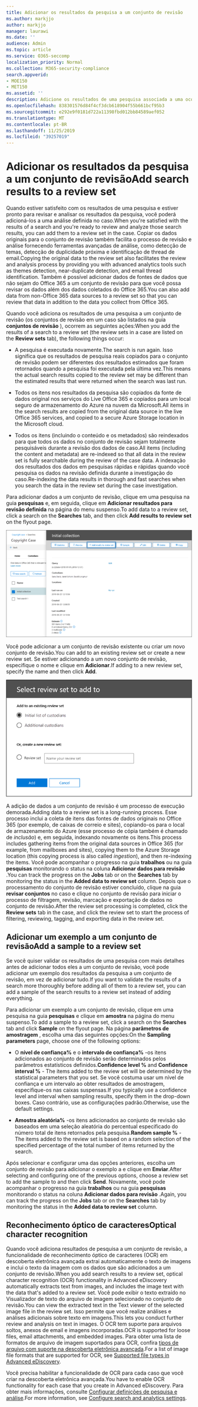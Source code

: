 ```yaml
---
title: Adicionar os resultados da pesquisa a um conjunto de revisão
ms.author: markjjo
author: markjjo
manager: laurawi
ms.date: ''
audience: Admin
ms.topic: article
ms.service: O365-seccomp
localization_priority: Normal
ms.collection: M365-security-compliance
search.appverid:
- MOE150
- MET150
ms.assetid: ''
description: Adicione os resultados de uma pesquisa associada a uma ocorrência de descoberta eletrônica avançada. Os itens são copiados do local original e copiados para um local de armazenamento do Azure fornecido pela Microsoft. Os itens também são reindexados e a descoberta eletrônica avançada executará o OCR (reconhecimento óptico de caracteres) em arquivos de imagem e carregará o texto da imagem para revisão e análise.
ms.openlocfilehash: 838301576d84f4cf3dcb618904f55b661bcf95b3
ms.sourcegitcommit: e292e9f0181d722a11398fbd012bb84589aef052
ms.translationtype: MT
ms.contentlocale: pt-BR
ms.lasthandoff: 11/25/2019
ms.locfileid: "39257019"
---
```

# <a name="add-search-results-to-a-review-set"></a><span data-ttu-id="01c53-105">Adicionar os resultados da pesquisa a um conjunto de revisão</span><span class="sxs-lookup"><span data-stu-id="01c53-105">Add search results to a review set</span></span>

<span data-ttu-id="01c53-106">Quando estiver satisfeito com os resultados de uma pesquisa e estiver pronto para revisar e analisar os resultados da pesquisa, você poderá adicioná-los a uma análise definida no caso.</span><span class="sxs-lookup"><span data-stu-id="01c53-106">When you're satisfied with the results of a search and you're ready to review and analyze those search results, you can add them to a review set in the case.</span></span> <span data-ttu-id="01c53-107">Copiar os dados originais para o conjunto de revisão também facilita o processo de revisão e análise fornecendo ferramentas avançadas de análise, como detecção de temas, detecção de duplicidade próxima e identificação de thread de email.</span><span class="sxs-lookup"><span data-stu-id="01c53-107">Copying the original data to the review set also facilitates the review and analysis process by providing you with advanced analytics tools such as themes detection, near-duplicate detection, and email thread identification.</span></span> <span data-ttu-id="01c53-108">Também é possível adicionar dados de fontes de dados que não sejam do Office 365 a um conjunto de revisão para que você possa revisar os dados além dos dados coletados do Office 365.</span><span class="sxs-lookup"><span data-stu-id="01c53-108">You can also add data from non-Office 365 data sources to a review set so that you can review that data in addition to the data you collect from Office 365.</span></span> 

<span data-ttu-id="01c53-109">Quando você adiciona os resultados de uma pesquisa a um conjunto de revisão (os conjuntos de revisão em um caso são listados na guia **conjuntos de revisão** ), ocorrem as seguintes ações:</span><span class="sxs-lookup"><span data-stu-id="01c53-109">When you add the results of a search to a review set (the review sets in a case are listed on the **Review sets** tab), the following things occur:</span></span>

- <span data-ttu-id="01c53-110">A pesquisa é executada novamente.</span><span class="sxs-lookup"><span data-stu-id="01c53-110">The search is run again.</span></span> <span data-ttu-id="01c53-111">Isso significa que os resultados de pesquisa reais copiados para o conjunto de revisão podem ser diferentes dos resultados estimados que foram retornados quando a pesquisa foi executada pela última vez.</span><span class="sxs-lookup"><span data-stu-id="01c53-111">This means the actual search results copied to the review set may be different than the estimated results that were returned when the search was last run.</span></span>

- <span data-ttu-id="01c53-112">Todos os itens nos resultados da pesquisa são copiados da fonte de dados original nos serviços do Live Office 365 e copiados para um local seguro de armazenamento do Azure na nuvem da Microsoft.</span><span class="sxs-lookup"><span data-stu-id="01c53-112">All items in the search results are copied from the original data source in the live Office 365 services, and copied to a secure Azure Storage location in the Microsoft cloud.</span></span>

- <span data-ttu-id="01c53-113">Todos os itens (incluindo o conteúdo e os metadados) são reindexados para que todos os dados no conjunto de revisão sejam totalmente pesquisáveis durante a revisão dos dados de caso.</span><span class="sxs-lookup"><span data-stu-id="01c53-113">All items (including the content and metadata) are re-indexed so that all data in the review set is fully searchable during the review of the case data.</span></span> <span data-ttu-id="01c53-114">A indexação dos resultados dos dados em pesquisas rápidas e rápidas quando você pesquisa os dados na revisão definida durante a investigação do caso.</span><span class="sxs-lookup"><span data-stu-id="01c53-114">Re-indexing the data results in thorough and fast searches when you search the data in the review set during the case investigation.</span></span>

<span data-ttu-id="01c53-115">Para adicionar dados a um conjunto de revisão, clique em uma pesquisa na guia **pesquisas** e, em seguida, clique em **Adicionar resultados para revisão definida** na página do menu suspenso.</span><span class="sxs-lookup"><span data-stu-id="01c53-115">To add data to a review set, click a search on the **Searches** tab, and then click **Add results to review set** on the flyout page.</span></span>

![Adicionando dados a um conjunto de revisão](media/c1b4fc00-7a15-4587-b9b0-ce594bb02e4d.png)

<span data-ttu-id="01c53-117">Você pode adicionar a um conjunto de revisão existente ou criar um novo conjunto de revisão.</span><span class="sxs-lookup"><span data-stu-id="01c53-117">You can add to an existing review set or create a new review set.</span></span>  <span data-ttu-id="01c53-118">Se estiver adicionando a um novo conjunto de revisão, especifique o nome e clique em **Adicionar**.</span><span class="sxs-lookup"><span data-stu-id="01c53-118">If adding to a new review set, specify the name and then click **Add**.</span></span>

![Selecione um conjunto de revisão](media/e8c6ab51-da8d-4c39-9b21-26bfdf453fb9.png)

<span data-ttu-id="01c53-120">A adição de dados a um conjunto de revisão é um processo de execução demorada.</span><span class="sxs-lookup"><span data-stu-id="01c53-120">Adding data to a review set is a long-running process.</span></span> <span data-ttu-id="01c53-121">Esse processo inclui a coleta de itens das fontes de dados originais no Office 365 (por exemplo, de caixas de correio e sites), copiando-os para o local de armazenamento do Azure (esse processo de cópia também é chamado de *inclusão*) e, em seguida, indexando novamente os itens.</span><span class="sxs-lookup"><span data-stu-id="01c53-121">This process includes gathering items from the original data sources in Office 365 (for example, from mailboxes and sites), copying them to the Azure Storage location (this copying process is also called *ingestion*), and then re-indexing the items.</span></span> <span data-ttu-id="01c53-122">Você pode acompanhar o progresso na guia **trabalhos** ou na guia **pesquisas** monitorando o status na coluna **Adicionar dados para revisão** .</span><span class="sxs-lookup"><span data-stu-id="01c53-122">You can track the progress on the **Jobs** tab or on the **Searches** tab by monitoring the status in the **Added data to review set** column.</span></span> <span data-ttu-id="01c53-123">Depois que o processamento do conjunto de revisão estiver concluído, clique na guia **revisar conjuntos** no caso e clique no conjunto de revisão para iniciar o processo de filtragem, revisão, marcação e exportação de dados no conjunto de revisão.</span><span class="sxs-lookup"><span data-stu-id="01c53-123">After the review set processing is completed, click the **Review sets** tab in the case, and click the review set to start the process of filtering, reviewing, tagging, and exporting data in the review set.</span></span>

## <a name="add-a-sample-to-a-review-set"></a><span data-ttu-id="01c53-124">Adicionar um exemplo a um conjunto de revisão</span><span class="sxs-lookup"><span data-stu-id="01c53-124">Add a sample to a review set</span></span>

<span data-ttu-id="01c53-125">Se você quiser validar os resultados de uma pesquisa com mais detalhes antes de adicionar todos eles a um conjunto de revisão, você pode adicionar um exemplo dos resultados da pesquisa a um conjunto de revisão, em vez de adicionar tudo.</span><span class="sxs-lookup"><span data-stu-id="01c53-125">If you want to validate the results of a search more thoroughly before adding all of them to a review set, you can add a sample of the search results to a review set instead of adding everything.</span></span>

<span data-ttu-id="01c53-126">Para adicionar um exemplo a um conjunto de revisão, clique em uma pesquisa na guia **pesquisas** e clique em **amostra** na página do menu suspenso.</span><span class="sxs-lookup"><span data-stu-id="01c53-126">To add a sample to a review set, click a search on the **Searches** tab and click **Sample** on the flyout page.</span></span> <span data-ttu-id="01c53-127">Na página **parâmetros de amostragem** , escolha uma das seguintes opções:</span><span class="sxs-lookup"><span data-stu-id="01c53-127">On the **Sampling parameters** page, choose one of the following options:</span></span>

- <span data-ttu-id="01c53-128">O **nível de confiança%** e o **intervalo de confiança%** -os itens adicionados ao conjunto de revisão serão determinados pelos parâmetros estatísticos definidos.</span><span class="sxs-lookup"><span data-stu-id="01c53-128">**Confidence level %** and **Confidence interval %** - The items added to the review set will be determined by the statistical parameters that you set.</span></span> <span data-ttu-id="01c53-129">Se você costuma usar um nível de confiança e um intervalo ao obter resultados de amostragem, especifique-os nas caixas suspensas.</span><span class="sxs-lookup"><span data-stu-id="01c53-129">If you typically use a confidence level and interval when sampling results, specify them in the drop-down boxes.</span></span> <span data-ttu-id="01c53-130">Caso contrário, use as configurações padrão.</span><span class="sxs-lookup"><span data-stu-id="01c53-130">Otherwise, use the default settings.</span></span>

- <span data-ttu-id="01c53-131">**Amostra aleatória%** -os itens adicionados ao conjunto de revisão são baseados em uma seleção aleatória do percentual especificado do número total de itens retornados pela pesquisa.</span><span class="sxs-lookup"><span data-stu-id="01c53-131">**Random sample %** - The items added to the review set is based on a random selection of the specified percentage of the total number of items returned by the search.</span></span>

<span data-ttu-id="01c53-132">Após selecionar e configurar uma das opções anteriores, escolha um conjunto de revisão para adicionar o exemplo a e clique em **Enviar**.</span><span class="sxs-lookup"><span data-stu-id="01c53-132">After selecting and configuring one of the previous options, choose a review set to add the sample to and then click **Send**.</span></span> <span data-ttu-id="01c53-133">Novamente, você pode acompanhar o progresso na guia **trabalhos** ou na guia **pesquisas** monitorando o status na coluna **Adicionar dados para revisão** .</span><span class="sxs-lookup"><span data-stu-id="01c53-133">Again, you can track the progress on the **Jobs** tab or on the **Searches** tab by monitoring the status in the **Added data to review set** column.</span></span>

## <a name="optical-character-recognition"></a><span data-ttu-id="01c53-134">Reconhecimento óptico de caracteres</span><span class="sxs-lookup"><span data-stu-id="01c53-134">Optical character recognition</span></span>

<span data-ttu-id="01c53-135">Quando você adiciona resultados de pesquisa a um conjunto de revisão, a funcionalidade de reconhecimento óptico de caracteres (OCR) em descoberta eletrônica avançada extrai automaticamente o texto de imagens e inclui o texto da imagem com os dados que são adicionados a um conjunto de revisão.</span><span class="sxs-lookup"><span data-stu-id="01c53-135">When you add search results to a review set, optical character recognition (OCR) functionality in Advanced eDiscovery automatically extracts text from images, and includes the image text with the data that's added to a review set.</span></span> <span data-ttu-id="01c53-136">Você pode exibir o texto extraído no Visualizador de texto do arquivo de imagem selecionado no conjunto de revisão.</span><span class="sxs-lookup"><span data-stu-id="01c53-136">You can view the extracted text in the Text viewer of the selected image file in the review set.</span></span> <span data-ttu-id="01c53-137">Isso permite que você realize análises e análises adicionais sobre texto em imagens.</span><span class="sxs-lookup"><span data-stu-id="01c53-137">This lets you conduct further review and analysis on text in images.</span></span> <span data-ttu-id="01c53-138">O OCR tem suporte para arquivos soltos, anexos de email e imagens incorporadas.</span><span class="sxs-lookup"><span data-stu-id="01c53-138">OCR is supported for loose files, email attachments, and embedded images.</span></span> <span data-ttu-id="01c53-139">Para obter uma lista de formatos de arquivo de imagem suportados para OCR, confira [tipos de arquivo com suporte na descoberta eletrônica avançada](supported-filetypes-ediscovery20.md#image).</span><span class="sxs-lookup"><span data-stu-id="01c53-139">For a list of image file formats that are supported for OCR, see [Supported file types in Advanced eDiscovery](supported-filetypes-ediscovery20.md#image).</span></span>

<span data-ttu-id="01c53-140">Você precisa habilitar a funcionalidade de OCR para cada caso que você criar na descoberta eletrônica avançada.</span><span class="sxs-lookup"><span data-stu-id="01c53-140">You have to enable OCR functionality for each case that you create in Advanced eDiscovery.</span></span> <span data-ttu-id="01c53-141">Para obter mais informações, consulte [Configurar definições de pesquisa e análise](configure-search-and-analytics-settings-in-advanced-ediscovery.md#optical-character-recognition-ocr).</span><span class="sxs-lookup"><span data-stu-id="01c53-141">For more information, see [Configure search and analytics settings](configure-search-and-analytics-settings-in-advanced-ediscovery.md#optical-character-recognition-ocr).</span></span>